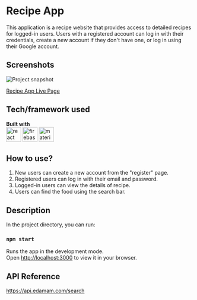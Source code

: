 # Recipe App
This application is a recipe website that provides access to detailed recipes for logged-in users. Users with a registered account can log in with their credentials, create a new account if they don't have one, or log in using their Google account.
## Screenshots
![Project snapshot](./recipe.gif) 

[Recipe App Live Page](https://recipe-app-esma.netlify.app/)

## Tech/framework used
<b>Built with</b> <br>
<a href="#"><img src="https://w7.pngwing.com/pngs/403/269/png-transparent-react-react-native-logos-brands-in-colors-icon-thumbnail.png" alt="react" width="40"/></a> 
<a href="#" target="_blank"> <img src="https://user-images.githubusercontent.com/25181517/189716855-2c69ca7a-5149-4647-936d-780610911353.png" alt="firebase" height="40"/></a> 
<a href="https://mui.com/" target="_blank"> <img src="https://mui.com/static/logo.png" alt="materialUI" height="40"/></a> 

## How to use?
1) New users can create a new account from the "register" page.
2) Registered users can log in with their email and password.
3) Logged-in users can view the details of recipe.
4) Users can find the food using the search bar.

## Description
In the project directory, you can run:
### `npm start`
Runs the app in the development mode.\
Open [http://localhost:3000](http://localhost:3000) to view it in your browser.

## API Reference
https://api.edamam.com/search


 
